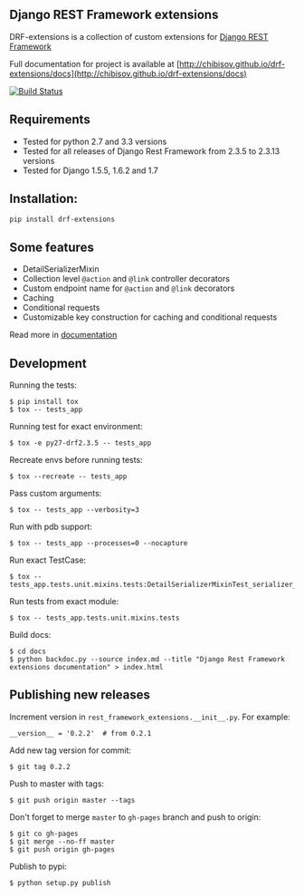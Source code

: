## Django REST Framework extensions

DRF-extensions is a collection of custom extensions for [Django REST Framework](https://github.com/tomchristie/django-rest-framework)

Full documentation for project is available at [http://chibisov.github.io/drf-extensions/docs](http://chibisov.github.io/drf-extensions/docs)

[![Build Status](https://travis-ci.org/chibisov/drf-extensions.png?branch=master)](https://travis-ci.org/chibisov/drf-extensions)

## Requirements

* Tested for python 2.7 and 3.3 versions
* Tested for all releases of Django Rest Framework from 2.3.5 to 2.3.13 versions
* Tested for Django 1.5.5, 1.6.2 and 1.7

## Installation:

    pip install drf-extensions

## Some features

* DetailSerializerMixin
* Collection level `@action` and `@link` controller decorators
* Custom endpoint name for `@action` and `@link` decorators
* Caching
* Conditional requests
* Customizable key construction for caching and conditional requests

Read more in [documentation](http://chibisov.github.io/drf-extensions/docs)

## Development

Running the tests:

    $ pip install tox
    $ tox -- tests_app

Running test for exact environment:

    $ tox -e py27-drf2.3.5 -- tests_app

Recreate envs before running tests:

    $ tox --recreate -- tests_app

Pass custom arguments:

    $ tox -- tests_app --verbosity=3

Run with pdb support:

    $ tox -- tests_app --processes=0 --nocapture

Run exact TestCase:

    $ tox -- tests_app.tests.unit.mixins.tests:DetailSerializerMixinTest_serializer_detail_class

Run tests from exact module:

    $ tox -- tests_app.tests.unit.mixins.tests

Build docs:

    $ cd docs
    $ python backdoc.py --source index.md --title "Django Rest Framework extensions documentation" > index.html

## Publishing new releases

Increment version in `rest_framework_extensions.__init__.py`. For example:

    __version__ = '0.2.2'  # from 0.2.1

Add new tag version for commit:

    $ git tag 0.2.2

Push to master with tags:

    $ git push origin master --tags

Don't forget to merge `master` to `gh-pages` branch and push to origin:

    $ git co gh-pages
    $ git merge --no-ff master
    $ git push origin gh-pages

Publish to pypi:

    $ python setup.py publish